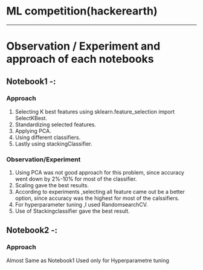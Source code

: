 # ML competition(hackerearth) 

---------------------------------------------------------------------------------------------------------------------------------

# Observation / Experiment and approach of each notebooks

## Notebook1  -:  

### Approach
1. Selecting K best features using  sklearn.feature_selection import SelectKBest.
2. Standardizing selected features.
3. Applying PCA.
4. Using different classifiers.
5. Lastly using stackingClassifier.

### Observation/Experiment
1. Using PCA was not good approach for this problem, since accuracy went down by 2%-10% for most of the classifier.
2. Scaling gave the best results.
3. According to experiments ,selecting all feature came out be a better option, since accuracy was the highest for most of the calssifiers.
4. For hyperparameter tuning ,I used RandomsearchCV. 
5. Use of Stackingclassifier gave the best result.


## Notebook2  -: 

### Approach

Almost Same as Notebook1 Used only for Hyperparametre tuning

